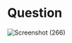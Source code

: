 # Question
![Screenshot (266)](https://github.com/aradhanayada/PW-assignment1-solution/assets/103102710/1e727101-8a23-4ab5-bd10-f138fa3fd9ec)


